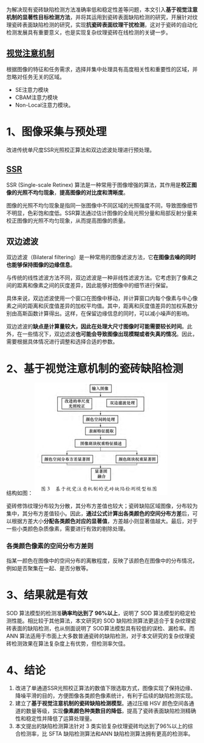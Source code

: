 为解决现有瓷砖缺陷检测方法准确率低和稳定性差等问题，本文引入**基于视觉注意机制的显著性目标检测方法**，并将其运用到瓷砖表面缺陷检测的研究，开展针对纹理瓷砖表面缺陷检测的研究，实现**抗瓷砖表面纹理干扰检测**，这对于瓷砖的自动化检测发展具有重要意义，也是实现复杂纹理瓷砖在线检测的关键一步。

## [视觉注意机制](https://zhuanlan.zhihu.com/p/350760243)
根据图像的特征和任务需求，选择并集中处理具有高度相关性和重要性的区域，并忽略对任务无关的区域。

- SE注意力模块
- CBAM注意力模块
- Non-Local注意力模块。

# 1、图像采集与预处理
改进传统单尺度SSR光照校正算法和双边滤波处理进行预处理。

## [SSR](https://blog.csdn.net/weixin_39830846/article/details/88777087)
SSR (Single-scale Retinex) 算法是一种常用于图像增强的算法，其作用是**校正图像的光照不均匀现象**，**提高图像的对比度和清晰度**。

图像的光照不均匀现象是指同一张图像中不同区域的光照强度不同，导致图像细节不明显，色彩饱和度低。SSR算法通过估计图像的全局光照分量和局部反射分量来校正图像的光照不均匀现象，从而提高图像的质量。

## 双边滤波
双边滤波（Bilateral filtering）是一种常用的图像滤波方法，它**在图像去噪的同时也能够保持图像的边缘信息**。

与传统的线性滤波方法不同，双边滤波是一种非线性滤波方法。它考虑到了像素之间的距离和像素之间的灰度差异，因此能够对图像中的细节进行保留。

具体来说，双边滤波使用一个窗口在图像中移动，并计算窗口内每个像素与中心像素之间的距离和灰度值差异的加权平均值。其中，距离和灰度值差异的加权系数分别由高斯函数计算得出。这样，在保留边缘信息的同时，可以减小噪声的影响。

双边滤波的**缺点是计算量较大，因此在处理大尺寸图像时可能需要较长时间**。此外，在一些情况下，双边滤波**也可能会导致图像出现模糊或者失真的情况**。因此，需要根据具体情况进行调整和选择合适的参数。

# 2、基于视觉注意机制的瓷砖缺陷检测
结构如图：
![](https://github.com/dhf97/image/raw/main/MXKT.png)

瓷砖修饰纹理分布较为分散，其分布方差值也较大；瓷砖缺陷区域图像，分布较为集中，其分布方差值较小。因此，**通过公式计算出各类颜色的空间分布方差**后，可以根据方差大小**分配各类颜色对应的显著值**，方差越小则显著值越大。最后，对于一些小类颜色杂质像素，需要进行有效的剔除处理。

### 各类颜色像素的空间分布方差则
指某一颜色在图像中的空间分布的离散程度，反映了该颜色在图像中的分布情况，例如是否聚集在一起、是否分散等。

# 3、结果就是有效

SOD 算法模型的检测准**确率均达到了 96%以上**，说明了 SOD 算法模型的稳定检测性能。相比较于其他算法，本文研究的 SOD 缺陷检测算法更适合于复杂纹理瓷砖表面的缺陷检测，也从侧面说明了 SOD算法模型具有较低的误检、漏检率。而 ANN 算法适用于市面上大多数普通瓷砖的缺陷检测，对于本文研究的复杂纹理瓷砖检测效果在算法复杂度上有优势，但检测率欠佳。

# 4、结论
1. 改进了单通道SSR光照校正算法的数值下限选取方式，图像实现了保持边缘、降噪平滑的目的，方便图像各类颜色像素统计，有利于后续的缺陷检测实现。
2. 建立了**基于视觉注意机制的瓷砖缺陷检测模型**。通过压缩 HSV 颜色空间各通道的数量等级，实现**像素颜色种类数目的降低**，提高了瓷砖表面缺陷检测精确性和稳定性并降低了运算处理量。
3. 本文提出的缺陷检测算法针对 3 类实验复杂纹理瓷砖均达到了96%以上的综合检测率，比 SFTA 缺陷检测算法和ANN 缺陷检测算法拥有更高的检测率。